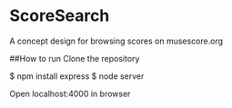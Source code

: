 # ScoreSearch
A concept design for browsing scores on musescore.org

##How to run
Clone the repository

  $ npm install express
  $ node server
  
Open localhost:4000 in browser
